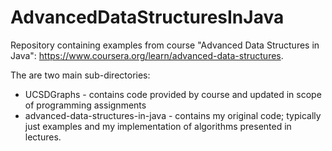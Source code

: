 # AdvancedDataStructuresInJava

Repository containing examples from course "Advanced Data Structures in Java": https://www.coursera.org/learn/advanced-data-structures.

The are two main sub-directories:
* UCSDGraphs - contains code provided by course and updated in scope of programming assignments
* advanced-data-structures-in-java - contains my original code; typically just examples and my implementation of algorithms presented in lectures.
